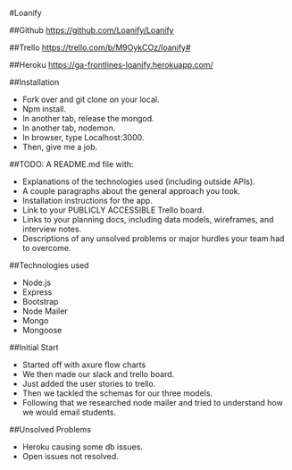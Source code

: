 #Loanify

##Github
https://github.com/Loanify/Loanify

##Trello
https://trello.com/b/M9OykCOz/loanify#

##Heroku
https://ga-frontlines-loanify.herokuapp.com/

##Installation
* Fork over and git clone on your local.
* Npm install.
* In another tab, release the mongod.
* In another tab, nodemon.
* In browser, type Localhost:3000.
* Then, give me a job.

##TODO: A README.md file with:
* Explanations of the technologies used (including outside APIs).
* A couple paragraphs about the general approach you took.
* Installation instructions for the app.
* Link to your PUBLICLY ACCESSIBLE Trello board.
* Links to your planning docs, including data models, wireframes, and interview notes.
* Descriptions of any unsolved problems or major hurdles your team had to overcome.

##Technologies used
* Node.js
* Express
* Bootstrap
* Node Mailer
* Mongo
* Mongoose

##Initial Start
* Started off with axure flow charts
* We then made our slack and trello board.
* Just added the user stories to trello.
* Then we tackled the schemas for our three models.
* Following that we researched node mailer and tried to understand
    how we would email students.

##Unsolved Problems
* Heroku causing some db issues.
* Open issues not resolved.

